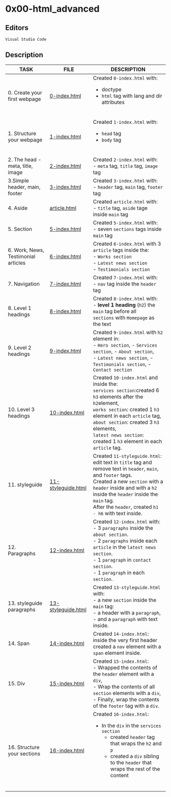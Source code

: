 # 0x00-html_advanced

## Editors

`Visual Studio Code`

## Description

|TASK|FILE|DESCRIPTION|
|----|----|-----------|
|0. Create your first webpage|[0-index.html](0-index.html)|Created `0-index.html` with:<br> <ul><li>doctype</li><li>`html` tag with lang and dir attributes</li></ul><br>|
|1. Structure your webpage|[1-index.html](1-index.html)|Created `1-index.html` with:<br> <ul><li>`head` tag</li><li>`body` tag</li></ul><br>|
|2. The head - meta, title, image|[2-index.html](2-index.html)|Created `2-index.html` with:<br> - `meta` tag,  `title` tag, `image` tag<br>|
|3.Simple header, main, footer|[3-index.html](3-index.html)|Created `3-index.html` with:<br> - `header` tag, `main` tag, `footer` tag<br>|
|4. Aside|[article.html](article.html)|Created `article.html` with:<br> - `title` tag, `aside` tage inside `main` tag<br>|
|5. Section|[5-index.html](5-index.html)|Created `5-index.html` with:<br> - seven `sections` tags inside `main` tag<br>|
|6. Work, News, Testimonial articles|[6-index.html](6-index.html)|Created `6-index.html` with 3 `article` tags inside the:<br> - `Works section`<br> - `Latest news section`<br> - `Testimonials section`<br>|
|7. Navigation|[7-index.html](7-index.html)|Created `7-index.html` with:<br> - `nav` tag inside the `header` tag<br>|
|8. Level 1 headings|[8-index.html](8-index.html)|Created `8-index.html` with:<br> - **level 1 heading** (`h2`) the `main` tag before all<br> `sections` with `Homepage` as the text<br>|
|9. Level 2 headings|[9-index.html](9-index.html)|Created `9-index.html` with `h2` element in:<br> - `Hero section`, - `Services section`, - `About section`,<br> - `Latest news section`, - `Testimonials section`, - `Contact section`<br>|
|10. Level 3 headings|[10-index.html](10-index.html)|Created `10-index.html` and inside the:<br> `services section`:created 6 `h3` elements after the `h2`element,<br> `works section`: created 1 `h3` element in each `article` tag,<br> `about section`: created 3 `h3` elements,<br> `latest news section`: created 1 `h3` element in each `article` tag.<br>|
|11. styleguide|[11-styleguide.html](11-styleguide.html)|Created `11-styleguide.html`:<br> edit text in `title` tag and remove text in `header`, `main`, and `footer` tags.<br> Created a new `section` with a `header` inside and with a `h2` inside the `header` inside the `main` tag.<br> After the `header`, created `h1 - h6` with text inside.<br>|
|12. Paragraphs|[12-index.html](12-index.html)|Created `12-index.html` with:<br> - 3 `paragraphs` inside the `about section`.<br> - 2 `paragraphs` inside each `article` in the `latest news section`.<br> - 1 `paragraph` in `contact section`.<br> - 1 `paragraph` in each `section`.<br>|
|13. styleguide paragraphs|[13-styleguide.html](13-styleguide.html)|Created `13-styleguide.html` with:<br> - a new `section` inside the `main` tag:<br> - a header with a `paragraph`,<br> - and a `paragraph` with text inside.<br>|
|14. Span|[14-index.html](14-index.html)|Created `14-index.html`:<br> inside the very first header created a `nav` element with a `span` element inside.<br>|
|15. Div|[15-index.html](15-index.html)|Created `15-index.html`:<br> - Wrapped the contents of the `header` element with a `div`,<br> - Wrap the contents of all `section` elements with a `div`,<br> - Finally, wrap the contents of the `footer` tag with a `div`.<br>|
|16. Structure your sections|[16-index.html](16-index.html)|Created `16-index.html`:<br> <ul><li>In the `div` in the `services section`<ul><li>created `header` tag that wraps the `h2` and `p`</li><li>created a `div` sibling to the `header` that wraps the rest of the content</li></li></ul></ul><br>|
